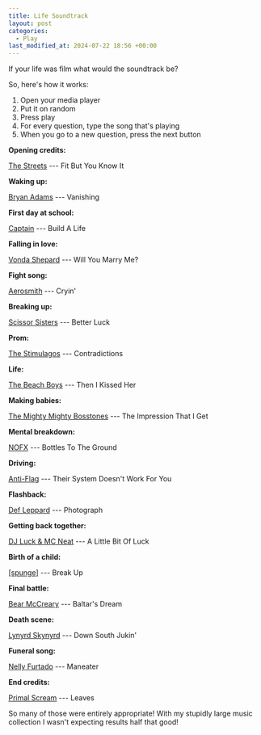 ```yaml
---
title: Life Soundtrack
layout: post
categories:
  - Play
last_modified_at: 2024-07-22 18:56 +00:00
---
```

If your life was film what would the soundtrack be?

So, here's how it works:

  1. Open your media player
  2. Put it on random
  3. Press play
  4. For every question, type the song that's playing
  5. When you go to a new question, press the next button

**Opening credits:**

[The Streets](https://www.thestreets.co.uk/) --- Fit But You Know It

**Waking up:**

[Bryan Adams](https://en.wikipedia.org/wiki/Bryan_Adams) --- Vanishing

**First day at school:**

[Captain](https://en.wikipedia.org/wiki/Captain_(band)) --- Build A Life

**Falling in love:**

[Vonda Shepard](https://www.vondashepard.com/) --- Will You Marry Me?

**Fight song:**

[Aerosmith](https://www.aerosmith.com/) --- Cryin'

**Breaking up:**

[Scissor Sisters](https://www.scissorsisters.com/) --- Better Luck

**Prom:**

[The Stimulagos](http://cdtrrracks.com/The%20Stimulagos/) --- Contradictions

**Life:**

[The Beach Boys](https://thebeachboys.com/) --- Then I Kissed Her

**Making babies:**

[The Mighty Mighty Bosstones](https://www.bosstonesmusic.com/) --- The Impression That I Get

**Mental breakdown:**

[NOFX](https://www.nofx.org/) --- Bottles To The Ground

**Driving:**

[Anti-Flag](https://en.wikipedia.org/wiki/Anti-Flag) --- Their System Doesn't Work For You

**Flashback:**

[Def Leppard](https://defleppard.com/) --- Photograph

**Getting back together:**

[DJ Luck & MC Neat](https://www.djluckandmcneat.com/) --- A Little Bit Of Luck

**Birth of a child:**

[[spunge]](https://spunge.co.uk/) --- Break Up

**Final battle:**

[Bear McCreary](https://bearmccreary.com/) --- Baltar's Dream

**Death scene:**

[Lynyrd Skynyrd](https://lynyrdskynyrd.com/) --- Down South Jukin'

**Funeral song:**

[Nelly Furtado](https://www.nellyfurtado.com/) --- Maneater

**End credits:**

[Primal Scream](https://www.primalscream.net/) --- Leaves

So many of those were entirely appropriate! With my stupidly large music collection I wasn't expecting results half that good!
